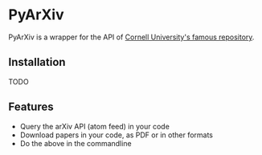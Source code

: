 # PyArXiv
PyArXiv is a wrapper for the API of [Cornell University's famous repository](arxiv.org).


## Installation
TODO

## Features
- Query the arXiv API (atom feed) in your code
- Download papers in your code, as PDF or in other formats
- Do the above in the commandline
